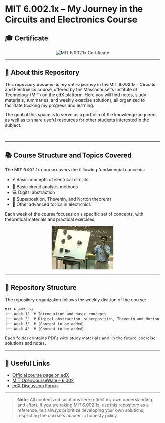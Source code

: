 # MIT 6.002.1x – My Journey in the Circuits and Electronics Course

## 🎓 Certificate

<!-- Substitua o link abaixo pelo seu certificado quando disponível -->
<p align="center">
  <img src="https://img.shields.io/badge/Certificate-Coming%20Soon-lightgrey?style=for-the-badge&logo=mit" alt="MIT 6.002.1x Certificate" width="450"/>
</p>

---

## 📖 About this Repository

This repository documents my entire journey in the MIT 6.002.1x – Circuits and Electronics course, offered by the Massachusetts Institute of Technology (MIT) on the edX platform. Here you will find notes, study materials, summaries, and weekly exercise solutions, all organized to facilitate tracking my progress and learning.

The goal of this space is to serve as a portfolio of the knowledge acquired, as well as to share useful resources for other students interested in the subject.
<p align="center">
  <img src="">
</p>

---

## 📚 Course Structure and Topics Covered

The MIT 6.002.1x course covers the following fundamental concepts:

- ⚡ Basic concepts of electrical circuits
- 📐 Basic circuit analysis methods
- 💻 Digital abstraction
- 🔀 Superposition, Thevenin, and Norton theorems
- 🔬 Other advanced topics in electronics

Each week of the course focuses on a specific set of concepts, with theoretical materials and practical exercises.

<p align="center">
  <img src="CC_MIT.png" alt="Example Circuit" width="40%"/>
</p>

---

## 📁 Repository Structure

The repository organization follows the weekly division of the course:

```
MIT_6.002.1x/
├── Week 1/  # Introduction and basic concepts
├── Week 2/  # Digital abstraction, superposition, Thevenin and Norton
├── Week 3/  # [Content to be added]
├── Week 4/  # [Content to be added]
```

Each folder contains PDFs with study materials and, in the future, exercise solutions and notes.

---

## 🔗 Useful Links

- [Official course page on edX](https://www.edx.org/course/circuits-and-electronics-1-basic-circuit-analysis)
- [MIT OpenCourseWare – 6.002](https://ocw.mit.edu/courses/6-002-circuits-and-electronics-spring-2007/)
- [edX Discussion Forum](https://discuss.edx.org/)

---

> **Note:** All content and solutions here reflect my own understanding and effort. If you are taking MIT 6.002.1x, use this repository as a reference, but always prioritize developing your own solutions, respecting the course's academic honesty policy.
